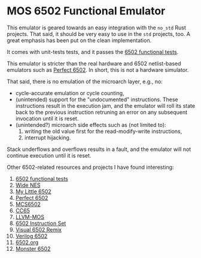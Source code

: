 # MOS 6502 Functional Emulator

This emulator is geared towards an easy integration with the `no_std` Rust projects.
That said, it should be very easy to use in the `std` projects, too. A great emphasis
has been put on the clean implementation.

It comes with unit-tests tests, and it passes the
[6502 functional tests](https://github.com/Klaus2m5/6502_65C02_functional_tests).

This emulator is stricter than the real hardware and 6502 netlist-based
emulators such as [Perfect 6502](https://github.com/mist64/perfect6502). In short,
this is not a hardware simulator.

That said, there is no emulation of the microarch layer, e.g., no:

* cycle-accurate emulation or cycle counting,
* (unintended) support for the "undocumented" instructions. These instructions
  result in the execution jam, and the emulator will roll its state back to the
  previous instruction retruning an error on any subsequent invocation until
  it is reset.
* (unintended?) microarch side effects such as (not limited to):
    1. writing the old value first for the read-modify-write instructions,
    2. interrupt hijacking.

Stack underflows and overflows results in a fault, and the emulator will not
continue execution until it is reset.

Other 6502-related resources and projects I have found interesting:

1. [6502 functional tests](https://github.com/kromych/6502_65C02_functional_tests)
2. [Wide NES](https://github.com/daniel5151/ANESE)
3. [My Little 6502](https://github.com/C-Chads/MyLittle6502)
4. [Perfect 6502](https://github.com/mist64/perfect6502)
5. [MCS6502](https://github.com/bzotto/MCS6502)
6. [CC65](https://github.com/cc65/cc65)
7. [LLVM-MOS](https://github.com/llvm-mos/llvm-mos)
8. [6502 Instruction Set](https://www.masswerk.at/6502/6502_instruction_set.html)
9. [Visual 6502 Remix](https://floooh.github.io/visual6502remix/)
10. [Verilog 6502](http://www.aholme.co.uk/6502/Main.htm)
11. [6502.org](http://6502.org/)
12. [Monster 6502](https://monster6502.com/)
